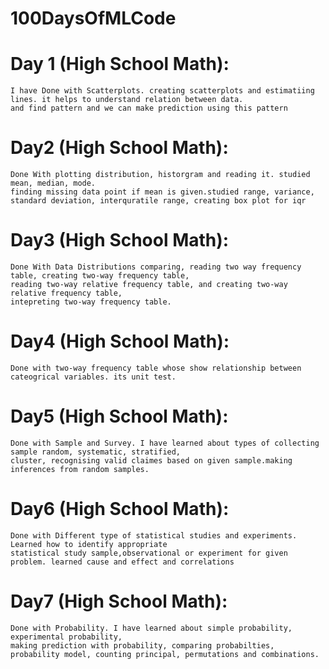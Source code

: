 # 100DaysOfMLCode


# Day 1 (High School Math):

    I have Done with Scatterplots. creating scatterplots and estimatiing lines. it helps to understand relation between data.
    and find pattern and we can make prediction using this pattern


# Day2 (High School Math):
    Done With plotting distribution, historgram and reading it. studied mean, median, mode. 
    finding missing data point if mean is given.studied range, variance, standard deviation, interquratile range, creating box plot for iqr

# Day3 (High School Math):
    Done With Data Distributions comparing, reading two way frequency table, creating two-way frequency table, 
    reading two-way relative frequency table, and creating two-way relative frequency table, 
    intepreting two-way frequency table.

# Day4 (High School Math):
    Done with two-way frequency table whose show relationship between cateogrical variables. its unit test.

# Day5 (High School Math):
    Done with Sample and Survey. I have learned about types of collecting sample random, systematic, stratified, 
    cluster, recognising valid claimes based on given sample.making inferences from random samples.
    
# Day6 (High School Math):
    Done with Different type of statistical studies and experiments. Learned how to identify appropriate 
    statistical study sample,observational or experiment for given problem. learned cause and effect and correlations    

# Day7 (High School Math):
    Done with Probability. I have learned about simple probability, experimental probability, 
    making prediction with probability, comparing probabilties, probability model, counting principal, permutations and combinations.
   
